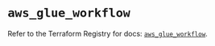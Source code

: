 # `aws_glue_workflow`

Refer to the Terraform Registry for docs: [`aws_glue_workflow`](https://registry.terraform.io/providers/hashicorp/aws/6.5.0/docs/resources/glue_workflow).

